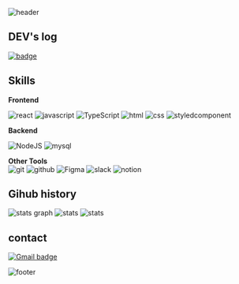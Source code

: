 ![header](https://capsule-render.vercel.app/api?type=waving&color=0:8EC5FC,100:E0C3FC&height=265&section=header&text=Welcome%20to%20my%20Profile%20&fontSize=60&fontColor=ffffff&animation=fadeIn&fontAlign=50&fontAlignY=40)

## DEV's log 
[![badge](https://img.shields.io/badge/Tistory-black?style=for-the-badge&logo=tistory&logoColor=white)](https://loveofsummer.tistory.com)
  

## Skills
**Frontend**

![react](https://img.shields.io/badge/react-61DAFB?style=flat&logo=react&logoColor=black) ![javascript](https://img.shields.io/badge/JavaScript-F7DF1E?style=flat&logo=javascript&logoColor=black)   ![TypeScript](https://img.shields.io/badge/-TypeScript-3178C6?logo=Typescript&logoColor=white)  ![html](https://img.shields.io/badge/html-E34F26?style=flat&logo=html5&logoColor=white) ![css](https://img.shields.io/badge/css-1572B6?style=flat&logo=css3&logoColor=white)   ![styledcomponent](https://img.shields.io/badge/styledcomponents-DB7093?style=flat&logo=styledcomponents&logoColor=white) 

**Backend**

![NodeJS](https://img.shields.io/badge/-NodeJS-green?logo=nodedotjs&logoColor=white) ![mysql](https://img.shields.io/badge/-mysql-4682B4?logo=mysql&logoColor=white) 

**Other Tools**  
![git](https://img.shields.io/badge/Git-F05032?style=flat&logo=Git&logoColor=white) ![github](https://img.shields.io/badge/GitHub-181717?style=flat&logo=GitHub&logoColor=white) ![Figma](https://img.shields.io/badge/-Figma-F24E1E?logo=Figma&logoColor=white) ![slack](https://img.shields.io/badge/Slack-4A154B?style=flat&logo=Slack&logoColor=white) ![notion](https://img.shields.io/badge/Notion-000000?style=flat&logo=Notion&logoColor=white)



## Gihub history 

![stats graph](https://github-profile-summary-cards.vercel.app/api/cards/profile-details?username=sojung2&theme=solarized)
![stats](http://github-profile-summary-cards.vercel.app/api/cards/most-commit-language?username=sojung2&theme=solarized)  ![stats](http://github-profile-summary-cards.vercel.app/api/cards/stats?username=sojung2&theme=solarized)



## contact

[![Gmail badge](https://img.shields.io/badge/Gmail-c5221f?style=for-the-badge&logo=gmail&logoColor=white)](mailto:gonaeng20@gmail.com)

   [dill]: <https://github.com/joemccann/dillinger>
   [git-repo-url]: <https://github.com/joemccann/dillinger.git>
   [john gruber]: <http://daringfireball.net>
   [df1]: <http://daringfireball.net/projects/markdown/>
   [markdown-it]: <https://github.com/markdown-it/markdown-it>
   [Ace Editor]: <http://ace.ajax.org>
   [node.js]: <http://nodejs.org>
   [Twitter Bootstrap]: <http://twitter.github.com/bootstrap/>
   [jQuery]: <http://jquery.com>
   [@tjholowaychuk]: <http://twitter.com/tjholowaychuk>
   [express]: <http://expressjs.com>
   [AngularJS]: <http://angularjs.org>
   [Gulp]: <http://gulpjs.com>

   [PlDb]: <https://github.com/joemccann/dillinger/tree/master/plugins/dropbox/README.md>
   [PlGh]: <https://github.com/joemccann/dillinger/tree/master/plugins/github/README.md>
   [PlGd]: <https://github.com/joemccann/dillinger/tree/master/plugins/googledrive/README.md>
   [PlOd]: <https://github.com/joemccann/dillinger/tree/master/plugins/onedrive/README.md>
   [PlMe]: <https://github.com/joemccann/dillinger/tree/master/plugins/medium/README.md>
   [PlGa]: <https://github.com/RahulHP/dillinger/blob/master/plugins/googleanalytics/README.md>
   ![footer](https://capsule-render.vercel.app/api?section=footer&color=100:FFBBEC,0:A9C9FF&height=150)
   
